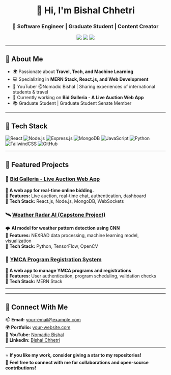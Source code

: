 <h1 align="center">👋 Hi, I'm Bishal Chhetri</h1>
<h3 align="center">🚀 Software Engineer | Graduate Student | Content Creator</h3>

<p align="center">
  <a href="https://www.linkedin.com/in/yourprofile"><img src="https://img.shields.io/badge/LinkedIn-blue?style=flat&logo=linkedin"></a>
  <a href="https://www.youtube.com/yourchannel"><img src="https://img.shields.io/badge/YouTube-red?style=flat&logo=youtube"></a>
  <a href="https://github.com/yourusername"><img src="https://img.shields.io/badge/GitHub-black?style=flat&logo=github"></a>
</p>

---

## 📌 About Me
- 🌍 Passionate about **Travel, Tech, and Machine Learning**
- 💻 Specializing in **MERN Stack, React.js, and Web Development**
- 🎥 YouTuber @Nomadic Bishal | Sharing experiences of international students & travel
- 🎯 Currently working on **Bid Galleria - A Live Auction Web App**
- 📚 Graduate Student | Graduate Student Senate Member

---

## 🚀 Tech Stack
![React](https://img.shields.io/badge/-React-61DAFB?style=flat&logo=react&logoColor=black)
![Node.js](https://img.shields.io/badge/-Node.js-339933?style=flat&logo=node.js&logoColor=white)
![Express.js](https://img.shields.io/badge/-Express.js-black?style=flat&logo=express&logoColor=white)
![MongoDB](https://img.shields.io/badge/-MongoDB-47A248?style=flat&logo=mongodb&logoColor=white)
![JavaScript](https://img.shields.io/badge/-JavaScript-F7DF1E?style=flat&logo=javascript&logoColor=black)
![Python](https://img.shields.io/badge/-Python-3776AB?style=flat&logo=python&logoColor=white)
![TailwindCSS](https://img.shields.io/badge/-TailwindCSS-38B2AC?style=flat&logo=tailwind-css&logoColor=white)
![GitHub](https://img.shields.io/badge/-GitHub-181717?style=flat&logo=github&logoColor=white)

---

## 📌 Featured Projects

### 🎯 [Bid Galleria - Live Auction Web App](https://github.com/yourusername/bid-galleria)
🚀 **A web app for real-time online bidding.**  
🔹 **Features:** Live auction, real-time chat, authentication, dashboard  
🔹 **Tech Stack:** React.js, Node.js, MongoDB, WebSockets  

### 🛰️ [Weather Radar AI (Capstone Project)](https://github.com/yourusername/weather-radar-ai)
🌩️ **AI model for weather pattern detection using CNN**  
🔹 **Features:** NEXRAD data processing, machine learning model, visualization  
🔹 **Tech Stack:** Python, TensorFlow, OpenCV  

### 📖 [YMCA Program Registration System](https://github.com/yourusername/ymca-project)
📝 **A web app to manage YMCA programs and registrations**  
🔹 **Features:** User authentication, program scheduling, validation checks  
🔹 **Tech Stack:** MERN Stack  

---



---

## 🤝 Connect With Me  
📫 **Email:** your-email@example.com  
🌍 **Portfolio:** [your-website.com](https://your-website.com)  
🎥 **YouTube:** [Nomadic Bishal](https://www.youtube.com/yourchannel)  
👥 **LinkedIn:** [Bishal Chhetri](https://www.linkedin.com/in/yourprofile)  

---

⭐ **If you like my work, consider giving a star to my repositories!**  
💬 **Feel free to connect with me for collaborations and open-source contributions!**
